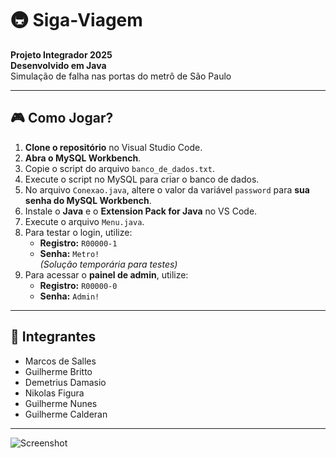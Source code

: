 # 🚇 Siga-Viagem  
**Projeto Integrador 2025**  
**Desenvolvido em Java**  
Simulação de falha nas portas do metrô de São Paulo

---

## 🎮 Como Jogar?

1. **Clone o repositório** no Visual Studio Code.
2. **Abra o MySQL Workbench**.
3. Copie o script do arquivo `banco_de_dados.txt`.
4. Execute o script no MySQL para criar o banco de dados.
5. No arquivo `Conexao.java`, altere o valor da variável `password` para **sua senha do MySQL Workbench**.
6. Instale o **Java** e o **Extension Pack for Java** no VS Code.
7. Execute o arquivo `Menu.java`.
8. Para testar o login, utilize:
   - **Registro:** `R00000-1`
   - **Senha:** `Metro!`  
     *(Solução temporária para testes)*
9. Para acessar o **painel de admin**, utilize:
   - **Registro:** `R00000-0`
   - **Senha:** `Admin!`

---

## 👥 Integrantes

- Marcos de Salles  
- Guilherme Britto  
- Demetrius Damasio  
- Nikolas Figura  
- Guilherme Nunes  
- Guilherme Calderan  

---
![Screenshot](https://github.com/user-attachments/assets/76746a49-089c-465c-b0d5-47b7786bb607)

